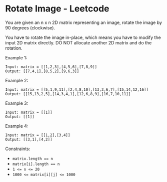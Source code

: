 # Rotate Image - Leetcode

You are given an n x n 2D matrix representing an image, rotate the image by 90 degrees (clockwise).

You have to rotate the image in-place, which means you have to modify the input 2D matrix directly. DO NOT allocate another 2D matrix and do the rotation.

Example 1:

```
Input: matrix = [[1,2,3],[4,5,6],[7,8,9]]
Output: [[7,4,1],[8,5,2],[9,6,3]]
```

Example 2:

```
Input: matrix = [[5,1,9,11],[2,4,8,10],[13,3,6,7],[15,14,12,16]]
Output: [[15,13,2,5],[14,3,4,1],[12,6,8,9],[16,7,10,11]]
```

Example 3:

```
Input: matrix = [[1]]
Output: [[1]]
```

Example 4:

```
Input: matrix = [[1,2],[3,4]]
Output: [[3,1],[4,2]]
```

Constraints:

- `matrix.length == n`
- `matrix[i].length == n`
- `1 <= n <= 20`
- `1000 <= matrix[i][j] <= 1000`
